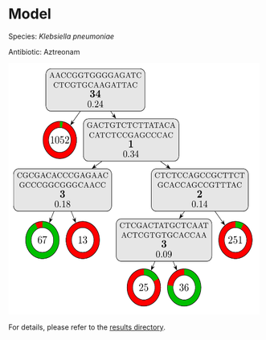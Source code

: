 
# Model

Species: *Klebsiella pneumoniae*

Antibiotic: Aztreonam

<a href="./model.pdf"><img src="./model.png" width=500 height=500 /></a>

For details, please refer to the [results directory](../../../../../results/cart_b/klebsiella%20pneumoniae/aztreonam/repeat_1/).

